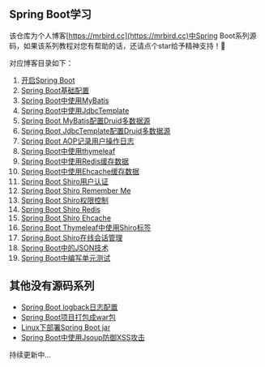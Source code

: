 ## Spring Boot学习
该仓库为个人博客[https://mrbird.cc](https://mrbird.cc)中Spring Boot系列源码，如果该系列教程对您有帮助的话，还请点个star给予精神支持！🐤

对应博客目录如下：

1. [开启Spring Boot](https://mrbird.cc/%E5%BC%80%E5%90%AFSpring-Boot.html)
2. [Spring Boot基础配置](https://mrbird.cc/Spring-Boot%E4%B8%80%E4%BA%9B%E5%9F%BA%E7%A1%80%E9%85%8D%E7%BD%AE.html)
3. [Spring Boot中使用MyBatis](https://mrbird.cc/Spring-Boot%E4%B8%AD%E4%BD%BF%E7%94%A8Mybatis.html)
4. [Spring Boot中使用JdbcTemplate](https://mrbird.cc/Spring-Boot%E4%B8%AD%E4%BD%BF%E7%94%A8JdbcTemplate.html)
5. [Spring Boot MyBatis配置Druid多数据源](https://mrbird.cc/Spring-Boot-MyBatis%E9%85%8D%E7%BD%AEDruid%E5%A4%9A%E6%95%B0%E6%8D%AE%E6%BA%90.html)
6. [Spring Boot JdbcTemplate配置Druid多数据源](https://mrbird.cc/Spring-Boot-JdbcTemplate%E9%85%8D%E7%BD%AEDruid%E5%A4%9A%E6%95%B0%E6%8D%AE%E6%BA%90.html)
7. [Spring Boot AOP记录用户操作日志](https://mrbird.cc/Spring-Boot-AOP%E8%AE%B0%E5%BD%95%E7%94%A8%E6%88%B7%E6%93%8D%E4%BD%9C%E6%97%A5%E5%BF%97.html)
8. [Spring Boot中使用thymeleaf](https://mrbird.cc/Spring-Boot%E4%BD%BF%E7%94%A8thymeleaf.html)
9. [Spring Boot中使用Redis缓存数据](https://mrbird.cc/Spring-Boot%E4%B8%AD%E4%BD%BF%E7%94%A8%E7%BC%93%E5%AD%98.html)
10. [Spring Boot中使用Ehcache缓存数据](https://mrbird.cc/Spring-Boot%E4%B8%AD%E4%BD%BF%E7%94%A8%E7%BC%93%E5%AD%98.html)
11. [Spring Boot Shiro用户认证](https://mrbird.cc/Spring-Boot-shiro%E7%94%A8%E6%88%B7%E8%AE%A4%E8%AF%81.html)
12. [Spring Boot Shiro Remember Me](https://mrbird.cc/Spring-Boot-Shiro%20Remember-Me.html)
13. [Spring Boot Shiro权限控制](https://mrbird.cc/Spring-Boot-Shiro%E6%9D%83%E9%99%90%E6%8E%A7%E5%88%B6.html)
14. [Spring Boot Shiro Redis](https://mrbird.cc/Spring-Boot-Shiro%20cache.html)
15. [Spring Boot Shiro Ehcache](https://mrbird.cc/Spring-Boot-Shiro%20cache.html)
16. [Spring Boot Thymeleaf中使用Shiro标签](https://mrbird.cc/Spring-Boot-Themeleaf%E4%B8%AD%E4%BD%BF%E7%94%A8Shiro%E6%A0%87%E7%AD%BE.html)
17. [Spring Boot Shiro在线会话管理](https://mrbird.cc/Spring-Boot-Shiro%E5%9C%A8%E7%BA%BF%E4%BC%9A%E8%AF%9D%E7%AE%A1%E7%90%86.html)
18. [Spring Boot中的JSON技术](https://mrbird.cc/Spring-Boot%E4%B8%AD%E7%9A%84JSON%E6%8A%80%E6%9C%AF.html)
19. [Spring Boot中编写单元测试](https://mrbird.cc/Spring-Boot%E4%B8%AD%E7%BC%96%E5%86%99%E5%8D%95%E5%85%83%E6%B5%8B%E8%AF%95.html)

## 其他没有源码系列
- [Spring Boot logback日志配置](https://mrbird.cc/Spring-Boot-logback%E6%97%A5%E5%BF%97%E9%85%8D%E7%BD%AE.html)
- [Spring Boot项目打包成war包](https://mrbird.cc/Spring-Boot%E9%A1%B9%E7%9B%AE%E6%89%93%E5%8C%85%E6%88%90war%E5%8C%85.html)
- [Linux下部署Spring Boot jar](https://mrbird.cc/Linux%E4%B8%8B%E9%83%A8%E7%BD%B2Spring-Boot-jar.html)
- [Spring Boot中使用Jsoup防御XSS攻击](https://mrbird.cc/%E4%BD%BF%E7%94%A8Jsoup%E9%98%B2%E5%BE%A1XSS%E6%94%BB%E5%87%BB.html)

持续更新中...
